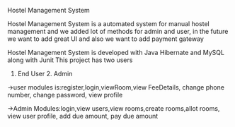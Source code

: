 Hostel Management System

Hostel Management System is a automated system for manual hostel management and we added lot of methods for admin and user, in the future we want to add great UI and also we want to add payment gateway

Hostel Management System is developed with Java Hibernate and MySQL along with Junit This project has two users 
1. End User 2. Admin 

->user modules is:register,login,viewRoom,view FeeDetails, change phone number, change password, view profile 

->Admin Modules:login,view users,view rooms,create rooms,allot rooms, view user profile, add due amount, pay due amount